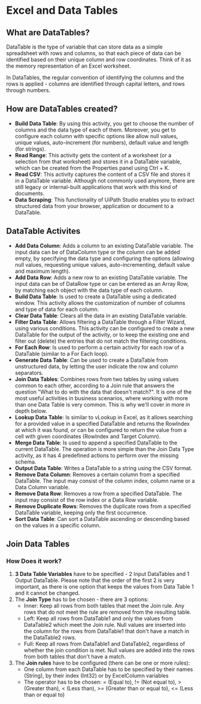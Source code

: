 # Excel and Data Tables

## What are DataTables?
DataTable is the type of variable that can store data as a simple spreadsheet with rows and columns, so that each piece of data can be identified based on their unique column and row coordinates. Think of it as the memory representation of an Excel worksheet. 

In DataTables, the regular convention of identifying the columns and the rows is applied - columns are identified through capital letters, and rows through numbers.

## How are DataTables created?
- **Build Data Table**: By using this activity, you get to choose the number of columns and the data type of each of them. Moreover, you get to configure each column with specific options like allow null values, unique values, auto-increment (for numbers), default value and length (for strings).
- **Read Range**: This activity gets the content of a worksheet (or a selection from that worksheet) and stores it in a DataTable variable, which can be created from the Properties panel using Ctrl + K.
- **Read CSV**: This activity captures the content of a CSV file and stores it in a DataTable variable. Although not commonly used anymore, there are still legacy or internal-built applications that work with this kind of documents. 
- **Data Scraping**: This functionality of UiPath Studio enables you to extract structured data from your browser, application or document to a DataTable.

## DataTable Activites
- **Add Data Column**: Adds a column to an existing DataTable variable. The input data can be of DataColumn type or the column can be added empty, by specifying the data type and configuring the options (allowing null values, requesting unique values, auto-incrementing, default value and maximum length). 
- **Add Data Row**: Adds a new row to an existing DataTable variable. The input data can be of DataRow type or can be entered as an Array Row, by matching each object with the data type of each column.
- **Build Data Table**: Is used to create a DataTable using a dedicated window. This activity allows the customization of number of columns and type of data for each column.  
- **Clear Data Table**: Clears all the data in an existing DataTable variable.
- **Filter Data Table**: Allows filtering a DataTable through a Filter Wizard, using various conditions. This activity can be configured to create a new DataTable for the output of the activity, or to keep the existing one and filter out (delete) the entries that do not match the filtering conditions.
- **For Each Row**: Is used to perform a certain activity for each row of a DataTable (similar to a For Each loop).
- **Generate Data Table**: Can be used to create a DataTable from unstructured data, by letting the user indicate the row and column separators.
- **Join Data Tables**: Combines rows from two tables by using values common to each other, according to a Join rule that answers the question "What to do with the data that doesn't match?". It is one of the most useful activities in business scenarios, where working with more than one Data Table is very common. This is why we'll cover in more in depth below.
- **Lookup Data Table**: Is similar to vLookup in Excel, as it allows searching for a provided value in a specified DataTable and returns the RowIndex at which it was found, or can be configured to return the value from a cell with given coordinates (RowIndex and Target Column).
- **Merge Data Table**: Is used to append a specified DataTable to the current DataTable. The operation is more simple than the Join Data Type activity, as it has 4 predefined actions to perform over the missing schema.
- **Output Data Table**: Writes a DataTable to a string using the CSV format.
- **Remove Data Column**: Removes a certain column from a specified DataTable. The input may consist of the column index, column name or a Data Column variable.
- **Remove Data Row**: Removes a row from a specified DataTable. The input may consist of the row index or a Data Row variable.
- **Remove Duplicate Rows**: Removes the duplicate rows from a specified DataTable variable, keeping only the first occurrence.
- **Sort Data Table**: Can sort a DataTable ascending or descending based on the values in a specific column.

## Join Data Tables
### How Does it work?
1. **3 Data Table Variables** have to be specified - 2 Input DataTables and 1 Output DataTable. Please note that the order of the first 2 is very important, as there is one option that keeps the values from Data Table 1 and it cannot be changed.
2. The **Join Type** has to be chosen - there are 3 options:
    - Inner: Keep all rows from both tables that meet the Join rule. Any rows that do not meet the rule are removed from the resulting table.
    - Left: Keep all rows from DataTable1 and only the values from DataTable2 which meet the Join rule. Null values are inserted into the column for the rows from DataTable1 that don't have a match in the DataTable2 rows.
    - Full: Keep all rows from DataTable1 and DataTable2, regardless of whether the join condition is met. Null values are added into the rows from both tables that don't have a match.
3. The **Join rules** have to be configured (there can be one or more rules):
    - One column from each DataTable has to be specified by their names (String), by their index (Int32) or by ExcelColumn variables
    - The operator has to be chosen: = (Equal to), != (Not equal to), > (Greater than), < (Less than), >= (Greater than or equal to), <= (Less than or equal to)
